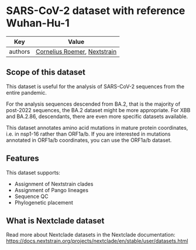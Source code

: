 # SARS-CoV-2 dataset with reference Wuhan-Hu-1

| Key     | Value                                                                          |
| ------- | ------------------------------------------------------------------------------ |
| authors | [Cornelius Roemer](https://neherlab.org), [Nextstrain](https://nextstrain.org) |

## Scope of this dataset

This dataset is useful for the analysis of SARS-CoV-2 sequences from the entire pandemic.

For the analysis sequences descended from BA.2, that is the majority of post-2022 sequences, the BA.2 dataset might be more appropriate. For XBB and BA.2.86, descendants, there are even more specific datasets available.

This dataset annotates amino acid mutations in mature protein coordinates, i.e. in nsp1-16 rather than ORF1a/b. If you are interested in mutations annotated in ORF1a/b coordinates, you can use the ORF1a/b dataset.

## Features

This dataset supports:

- Assignment of Nextstrain clades
- Assignment of Pango lineages
- Sequence QC
- Phylogenetic placement

## What is Nextclade dataset

Read more about Nextclade datasets in the Nextclade documentation: https://docs.nextstrain.org/projects/nextclade/en/stable/user/datasets.html
